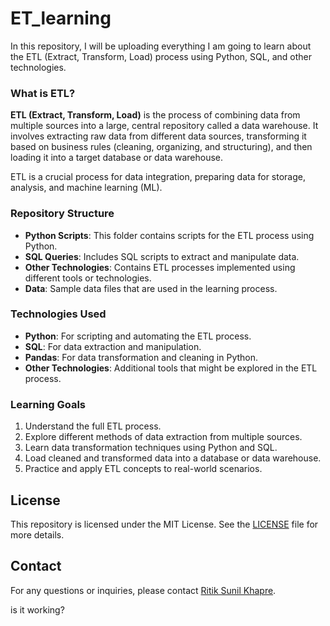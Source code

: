 # ET_learning

In this repository, I will be uploading everything I am going to learn about the ETL (Extract, Transform, Load) process using Python, SQL, and other technologies.

### What is ETL?

**ETL (Extract, Transform, Load)** is the process of combining data from multiple sources into a large, central repository called a data warehouse. It involves extracting raw data from different data sources, transforming it based on business rules (cleaning, organizing, and structuring), and then loading it into a target database or data warehouse.

ETL is a crucial process for data integration, preparing data for storage, analysis, and machine learning (ML).

### Repository Structure

- **Python Scripts**: This folder contains scripts for the ETL process using Python.
- **SQL Queries**: Includes SQL scripts to extract and manipulate data.
- **Other Technologies**: Contains ETL processes implemented using different tools or technologies.
- **Data**: Sample data files that are used in the learning process.

### Technologies Used

- **Python**: For scripting and automating the ETL process.
- **SQL**: For data extraction and manipulation.
- **Pandas**: For data transformation and cleaning in Python.
- **Other Technologies**: Additional tools that might be explored in the ETL process.

### Learning Goals

1. Understand the full ETL process.
2. Explore different methods of data extraction from multiple sources.
3. Learn data transformation techniques using Python and SQL.
4. Load cleaned and transformed data into a database or data warehouse.
5. Practice and apply ETL concepts to real-world scenarios.


## License

This repository is licensed under the MIT License. See the [LICENSE](LICENSE) file for more details.

## Contact
For any questions or inquiries, please contact [Ritik Sunil Khapre](mailto:ritik.khapre5202.com).


is it working?
